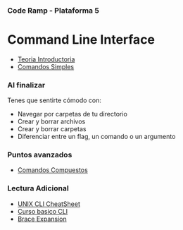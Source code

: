 
### Code Ramp - Plataforma 5


# Command Line Interface

* [Teoria Introductoria](./intro)
* [Comandos Simples](./comandos)

### Al finalizar

Tenes que sentirte cómodo con:

* Navegar por carpetas de tu directorio
* Crear y borrar archivos
* Crear y borrar carpetas
* Diferenciar entre un flag, un comando o un argumento

### Puntos avanzados

* [Comandos Compuestos](./compuestos)

### Lectura Adicional

* [UNIX CLI CheatSheet](https://en.wikipedia.org/wiki/List_of_Unix_commands)
* [Curso basico CLI](https://www.codecademy.com/learn/learn-the-command-line)
* [Brace Expansion](http://www.linuxjournal.com/article/7385)

